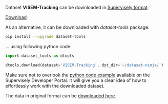 Dataset **VISEM-Tracking** can be downloaded in [Supervisely format](https://developer.supervisely.com/api-references/supervisely-annotation-json-format):

 [Download](https://assets.supervisely.com/remote/eyJsaW5rIjogImZzOi8vYXNzZXRzLzM0MzFfVklTRU0tVHJhY2tpbmcvdmlzZW10cmFja2luZy1EYXRhc2V0TmluamEudGFyIiwgInNpZyI6ICJFdHhxcGlOclVTaW9FMVo5ZVJJWEJFdDVLaFdMbmFOUzhLcWtEeEhDSW9ZPSJ9)

As an alternative, it can be downloaded with *dataset-tools* package:
``` bash
pip install --upgrade dataset-tools
```

... using following python code:
``` python
import dataset_tools as dtools

dtools.download(dataset='VISEM-Tracking', dst_dir='~/dataset-ninja/')
```
Make sure not to overlook the [python code example](https://developer.supervisely.com/getting-started/python-sdk-tutorials/iterate-over-a-local-project) available on the Supervisely Developer Portal. It will give you a clear idea of how to effortlessly work with the downloaded dataset.

The data in original format can be [downloaded here](https://zenodo.org/records/7293726/files/VISEM-Tracking.zip?download=1).